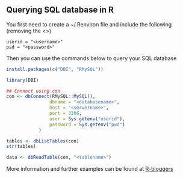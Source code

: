 ## Querying SQL database in R

You first need to create a ~/.Renviron file and include the following (removing the <>)

```
userid = "<username>"
psd = "<password>"
```

Then you can use the commands below to query your SQL database

```R
install.packages(c("DBI", "RMySQL"))

library(DBI)

## Connect using con
con <- dbConnect(RMySQL::MySQL(),
                dbname = "<databasename>",
                host = "<servername>",
                port = 3306,
                user = Sys.getenv("userid"),
                password = Sys.getenv("pwd")
            )

tables <- dbListTables(con)
str(tables)

data <- dbReadTable(con, "<tablename>")
```

More information and further examples can be found at [R-bloggers](https://www.r-bloggers.com/2020/09/how-to-connect-r-with-sql/)
